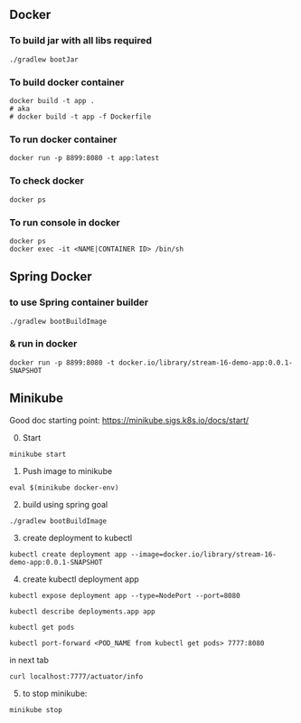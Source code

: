 ## Docker

### To build jar with all libs required
```shell
./gradlew bootJar
```

### To build docker container

```shell
docker build -t app . 
# aka
# docker build -t app -f Dockerfile
```

### To run docker container
```shell
docker run -p 8899:8080 -t app:latest
```

### To check docker
```shell
docker ps
```

### To run console in docker 
```shell
docker ps
docker exec -it <NAME|CONTAINER ID> /bin/sh
```

## Spring Docker

### to use Spring container builder
```shell
./gradlew bootBuildImage
```

### & run in docker
```shell
docker run -p 8899:8080 -t docker.io/library/stream-16-demo-app:0.0.1-SNAPSHOT 
```


## Minikube

Good doc starting point: https://minikube.sigs.k8s.io/docs/start/

0. Start
```shell
minikube start
```

1. Push image to minikube
```
eval $(minikube docker-env)
```

2. build using spring goal
```
./gradlew bootBuildImage
```

3. create deployment to kubectl
```shell
kubectl create deployment app --image=docker.io/library/stream-16-demo-app:0.0.1-SNAPSHOT 
```

4. create kubectl deployment app
```shell
kubectl expose deployment app --type=NodePort --port=8080
```
```shell
kubectl describe deployments.app app
```

```shell
kubectl get pods
```
```shell
kubectl port-forward <POD_NAME from kubectl get pods> 7777:8080
```

in next tab
```
curl localhost:7777/actuator/info
```

5. to stop minikube:
```shell
minikube stop
```

